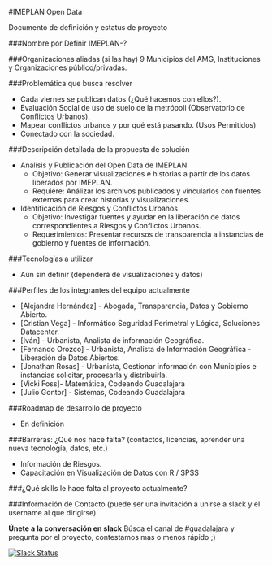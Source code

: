 
#IMEPLAN Open Data

Documento de definición y estatus de proyecto

###Nombre por Definir
  IMEPLAN-?
    
###Organizaciones aliadas (si las hay)
  9 Municipios del AMG, Instituciones y Organizaciones público/privadas.
  
###Problemática que busca resolver
  * Cada viernes se publican datos (¿Qué hacemos con ellos?).
  * Evaluación Social de uso de suelo de la metrópoli (Observatorio de Conflictos Urbanos).
  * Mapear conflictos urbanos y por qué está pasando. (Usos Permitidos)
  * Conectado con la sociedad. 
    
###Descripción detallada de la propuesta de solución
  
  * Análisis y Publicación del Open Data de IMEPLAN
    * Objetivo: Generar visualizaciones e historias a partir de los datos liberados por IMEPLAN. 
    * Requiere: Análizar los archivos publicados y vincularlos con fuentes externas para crear historias y visualizaciones.
  * Identificación de Riesgos y Conflictos Urbanos
    * Objetivo: Investigar fuentes y ayudar en la liberación de datos correspondientes a Riesgos y Conflictos Urbanos.
    * Requerimientos: Presentar recursos de transparencia a instancias de gobierno y fuentes de información.
   
###Tecnologías a utilizar

  * Aún sin definir (dependerá de visualizaciones y datos)
    
###Perfiles de los integrantes del equipo actualmente
  * [Alejandra Hernández] - Abogada, Transparencia, Datos y Gobierno Abierto.
  * [Cristian Vega] - Informático Seguridad Perimetral y Lógica, Soluciones Datacenter.
  * [Iván] - Urbanista, Analista de información Geográfica.
  * [Fernando Orozco] - Urbanista, Analista de Información Geográfica - Liberación de Datos Abiertos.  
  * [Jonathan Rosas] - Urbanista, Gestionar información con Municipios e instancias solicitar, procesarla y distribuirla.
  * [Vicki Foss]- Matemática, Codeando Guadalajara
  * [Julio Gontor] - Sistemas, Codeando Guadalajara
    
###Roadmap de desarrollo de proyecto
    
  * En definición
  
###Barreras: ¿Qué nos hace falta? (contactos, licencias, aprender una nueva tecnología, datos, etc.)

  *  Información de Riesgos.
  *  Capacitación en Visualización de Datos con R / SPSS

###¿Qué skills le hace falta al proyecto actualmente?


###Información de Contacto (puede ser una invitación a unirse a slack y el username al que dirigirse)

**Únete a la conversación en slack**
Búsca el canal de #guadalajara y pregunta por el proyecto, contestamos mas o menos rápido ;)

[![Slack Status](http://codeandomexico-slack.herokuapp.com/badge.svg)](http://codeandomexico-slack.herokuapp.com/)
